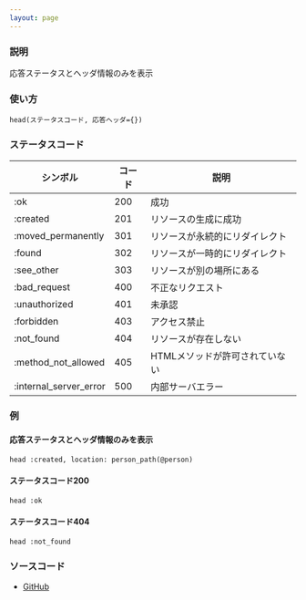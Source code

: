 ```yaml
---
layout: page
---
```


### 説明

応答ステータスとヘッダ情報のみを表示

### 使い方

    head(ステータスコード, 応答ヘッダ={})

### ステータスコード

| シンボル               | コード | 説明                           |
| ---------------------- | ------ | ------------------------------ |
| :ok                    | 200    | 成功                           |
| :created               | 201    | リソースの生成に成功           |
| :moved_permanently     | 301    | リソースが永続的にリダイレクト |
| :found                 | 302    | リソースが一時的にリダイレクト |
| :see_other             | 303    | リソースが別の場所にある       |
| :bad_request           | 400    | 不正なリクエスト               |
| :unauthorized          | 401    | 未承認                         |
| :forbidden             | 403    | アクセス禁止                   |
| :not_found             | 404    | リソースが存在しない           |
| :method_not_allowed    | 405    | HTMLメソッドが許可されていない |
| :internal_server_error | 500    | 内部サーバエラー               |

### 例

#### 応答ステータスとヘッダ情報のみを表示

    head :created, location: person_path(@person)

#### ステータスコード200

    head :ok

#### ステータスコード404

    head :not_found

### ソースコード

- [GitHub](https://github.com/rails/rails/blob/984c3ef2775781d47efa9f541ce570daa2434a80/actionpack/lib/action_controller/metal/head.rb#L21)
